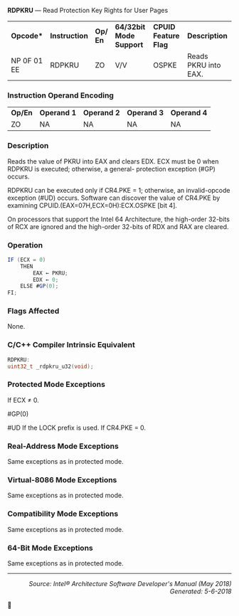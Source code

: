 <b>RDPKRU</b> — Read Protection Key Rights for User Pages
<table>
	<tr>
		<td><b>Opcode*</b></td>
		<td><b>Instruction</b></td>
		<td><b>Op/ En</b></td>
		<td><b>64/32bit Mode Support</b></td>
		<td><b>CPUID Feature Flag</b></td>
		<td><b>Description</b></td>
	</tr>
	<tr>
		<td>NP 0F 01 EE</td>
		<td>RDPKRU</td>
		<td>ZO</td>
		<td>V/V</td>
		<td>OSPKE</td>
		<td>Reads PKRU into EAX.</td>
	</tr>
</table>


### Instruction Operand Encoding
<table>
	<tr>
		<td><b>Op/En</b></td>
		<td><b>Operand 1</b></td>
		<td><b>Operand 2</b></td>
		<td><b>Operand 3</b></td>
		<td><b>Operand 4</b></td>
	</tr>
	<tr>
		<td>ZO</td>
		<td>NA</td>
		<td>NA</td>
		<td>NA</td>
		<td>NA</td>
	</tr>
</table>


### Description
Reads the value of PKRU into EAX and clears EDX. ECX must be 0 when RDPKRU is executed; otherwise, a general-
protection exception (\#GP) occurs.

RDPKRU can be executed only if CR4.PKE = 1; otherwise, an invalid-opcode exception (\#UD) occurs. Software can
discover the value of CR4.PKE by examining CPUID.(EAX=07H,ECX=0H):ECX.OSPKE [bit 4].

On processors that support the Intel 64 Architecture, the high-order 32-bits of RCX are ignored and the high-order
32-bits of RDX and RAX are cleared.

### Operation

```java
IF (ECX = 0) 
    THEN
        EAX ← PKRU;
        EDX ← 0;
    ELSE #GP(0); 
FI;
```
### Flags Affected

None.

### C/C++ Compiler Intrinsic Equivalent
```c
RDPKRU:
uint32_t _rdpkru_u32(void);
```
### Protected Mode Exceptions

If ECX ≠ 0.
<p>#GP(0)
<p>#UD
If the LOCK prefix is used.
If CR4.PKE = 0.

### Real-Address Mode Exceptions

Same exceptions as in protected mode.

### Virtual-8086 Mode Exceptions

Same exceptions as in protected mode.

### Compatibility Mode Exceptions

Same exceptions as in protected mode.

### 64-Bit Mode Exceptions
Same exceptions as in protected mode.

 --- 
<p align="right"><i>Source: Intel® Architecture Software Developer's Manual (May 2018)<br>Generated: 5-6-2018</i></p>
